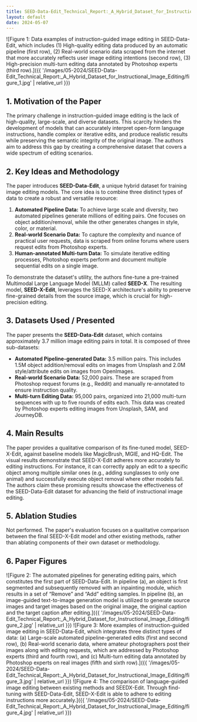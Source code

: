 ```yaml
---
title: SEED-Data-Edit_Technical_Report:_A_Hybrid_Dataset_for_Instructional_Image_Editing
layout: default
date: 2024-05-07
---
```

![Figure 1: Data examples of instruction-guided image editing in SEED-Data-Edit, which includes (1) High-quality editing data produced by an automatic pipeline (first row), (2) Real-world scenario data scraped from the internet that more accurately reflects user image editing intentions (second row), (3) High-precision multi-turn editing data annotated by Photoshop experts (third row).]({{ '/images/05-2024/SEED-Data-Edit_Technical_Report:_A_Hybrid_Dataset_for_Instructional_Image_Editing/figure_1.jpg' | relative_url }})
## 1. Motivation of the Paper
The primary challenge in instruction-guided image editing is the lack of high-quality, large-scale, and diverse datasets. This scarcity hinders the development of models that can accurately interpret open-form language instructions, handle complex or iterative edits, and produce realistic results while preserving the semantic integrity of the original image. The authors aim to address this gap by creating a comprehensive dataset that covers a wide spectrum of editing scenarios.

## 2. Key Ideas and Methodology
The paper introduces **SEED-Data-Edit**, a unique hybrid dataset for training image editing models. The core idea is to combine three distinct types of data to create a robust and versatile resource:
1.  **Automated Pipeline Data:** To achieve large scale and diversity, two automated pipelines generate millions of editing pairs. One focuses on object addition/removal, while the other generates changes in style, color, or material.
2.  **Real-world Scenario Data:** To capture the complexity and nuance of practical user requests, data is scraped from online forums where users request edits from Photoshop experts.
3.  **Human-annotated Multi-turn Data:** To simulate iterative editing processes, Photoshop experts perform and document multiple sequential edits on a single image.

To demonstrate the dataset's utility, the authors fine-tune a pre-trained Multimodal Large Language Model (MLLM) called **SEED-X**. The resulting model, **SEED-X-Edit**, leverages the SEED-X architecture's ability to preserve fine-grained details from the source image, which is crucial for high-precision editing.

## 3. Datasets Used / Presented
The paper presents the **SEED-Data-Edit** dataset, which contains approximately 3.7 million image editing pairs in total. It is composed of three sub-datasets:
*   **Automated Pipeline-generated Data:** 3.5 million pairs. This includes 1.5M object addition/removal edits on images from Unsplash and 2.0M style/attribute edits on images from OpenImages.
*   **Real-world Scenario Data:** 52,000 pairs. These are scraped from Photoshop request forums (e.g., Reddit) and manually re-annotated to ensure instruction quality.
*   **Multi-turn Editing Data:** 95,000 pairs, organized into 21,000 multi-turn sequences with up to five rounds of edits each. This data was created by Photoshop experts editing images from Unsplash, SAM, and JourneyDB.

## 4. Main Results
The paper provides a qualitative comparison of its fine-tuned model, SEED-X-Edit, against baseline models like MagicBrush, MGIE, and HQ-Edit. The visual results demonstrate that SEED-X-Edit adheres more accurately to editing instructions. For instance, it can correctly apply an edit to a specific object among multiple similar ones (e.g., adding sunglasses to only one animal) and successfully execute object removal where other models fail. The authors claim these promising results showcase the effectiveness of the SEED-Data-Edit dataset for advancing the field of instructional image editing.

## 5. Ablation Studies
Not performed. The paper's evaluation focuses on a qualitative comparison between the final SEED-X-Edit model and other existing methods, rather than ablating components of their own dataset or methodology.

## 6. Paper Figures
![Figure 2: The automated pipelines for generating editing pairs, which constitutes the first part of SEED-Data-Edit. In pipeline (a), an object is first segmented and subsequently removed with an inpainting module, which results in a set of “Remove” and “Add” editing samples. In pipeline (b), an image-guided text-to-image generation model is utilized to generate source images and target images based on the original image, the original caption and the target caption after editing.]({{ '/images/05-2024/SEED-Data-Edit_Technical_Report:_A_Hybrid_Dataset_for_Instructional_Image_Editing/figure_2.jpg' | relative_url }})
![Figure 3: More examples of instruction-guided image editing in SEED-Data-Edit, which integrates three distinct types of data: (a) Large-scale automated pipeline-generated edits (first and second row), (b) Real-world scenario data, where amateur photographers post their images along with editing requests, which are addressed by Photoshop experts (third and fourth row), and (c) Multi-turn editing data annotated by Photoshop experts on real images (fifth and sixth row).]({{ '/images/05-2024/SEED-Data-Edit_Technical_Report:_A_Hybrid_Dataset_for_Instructional_Image_Editing/figure_3.jpg' | relative_url }})
![Figure 4: The comparison of language-guided image editing between existing methods and SEEDX-Edit. Through find-tuning with SEED-Data-Edit, SEED-X-Edit is able to adhere to editing instructions more accurately.]({{ '/images/05-2024/SEED-Data-Edit_Technical_Report:_A_Hybrid_Dataset_for_Instructional_Image_Editing/figure_4.jpg' | relative_url }})
